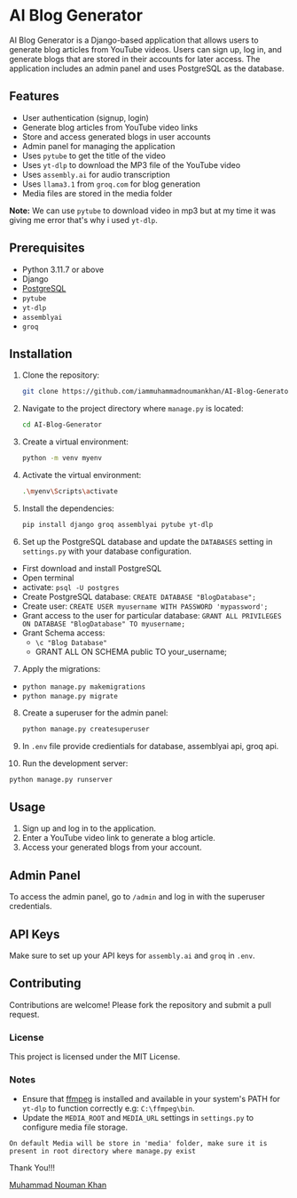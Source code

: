 # AI Blog Generator

AI Blog Generator is a Django-based application that allows users to generate blog articles from YouTube videos. Users can sign up, log in, and generate blogs that are stored in their accounts for later access. The application includes an admin panel and uses PostgreSQL as the database.

## Features

- User authentication (signup, login)
- Generate blog articles from YouTube video links
- Store and access generated blogs in user accounts
- Admin panel for managing the application
- Uses `pytube` to get the title of the video 
- Uses `yt-dlp` to download the MP3 file of the YouTube video
- Uses `assembly.ai` for audio transcription
- Uses `llama3.1` from `groq.com` for blog generation
- Media files are stored in the media folder

**Note:** We can use `pytube` to download video in mp3 but at my time it was giving me error that's why i used `yt-dlp`.

## Prerequisites

- Python 3.11.7 or above 
- Django
- [PostgreSQL](https://www.postgresql.org/download/)
- `pytube`
- `yt-dlp`
- `assemblyai`
- `groq`

## Installation

1. Clone the repository:
   ```sh
   git clone https://github.com/iammuhammadnoumankhan/AI-Blog-Generator.git
   ```

2. Navigate to the project directory where `manage.py` is located:
   ```sh
   cd AI-Blog-Generator
   ```

3. Create a virtual environment:
   ```sh
   python -m venv myenv
   ```

4. Activate the virtual environment:
   ```sh
   .\myenv\Scripts\activate
   ```

5. Install the dependencies:
   ```sh
   pip install django groq assemblyai pytube yt-dlp
   ```

6. Set up the PostgreSQL database and update the `DATABASES` setting in `settings.py` with your database configuration.

- First download and install PostgreSQL
- Open terminal
- activate: `psql -U postgres`
- Create PostgreSQL database: `CREATE DATABASE "BlogDatabase";`
- Create user: `CREATE USER myusername WITH PASSWORD 'mypassword';`
- Grant access to the user for particular database: `GRANT ALL PRIVILEGES ON DATABASE "BlogDatabase" TO myusername;`
- Grant Schema access:
    - ```\c "Blog Database"```
    - GRANT ALL ON SCHEMA public TO your_username;


7. Apply the migrations:
- `python manage.py makemigrations`
- `python manage.py migrate`

8. Create a superuser for the admin panel:
   ```sh
   python manage.py createsuperuser
   ```
9. In `.env` file provide credientials for database, assemblyai api, groq api.

10. Run the development server:
   ```sh
   python manage.py runserver
   ```

## Usage

1. Sign up and log in to the application.
2. Enter a YouTube video link to generate a blog article.
3. Access your generated blogs from your account.

## Admin Panel

To access the admin panel, go to `/admin` and log in with the superuser credentials.

## API Keys

Make sure to set up your API keys for `assembly.ai` and `groq` in `.env`.

## Contributing

Contributions are welcome! Please fork the repository and submit a pull request.

### License
This project is licensed under the MIT License.

### Notes

- Ensure that [ffmpeg](https://ffmpeg.org/download.html) is installed and available in your system's PATH for `yt-dlp` to function correctly e.g: `C:\ffmpeg\bin`.
- Update the `MEDIA_ROOT` and `MEDIA_URL` settings in `settings.py` to configure media file storage.

```On default Media will be store in 'media' folder, make sure it is present in root directory where manage.py exist```

Thank You!!!

[Muhammad Nouman Khan](https://www.linkedin.com/in/muhammad-nouman-khan-248530233/)